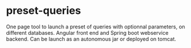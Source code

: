 # preset-queries
One page tool to launch a preset of queries with optionnal parameters, on different databases. Angular front end and Spring boot webservice backend. Can be launch as an autonomous jar or deployed on tomcat.
